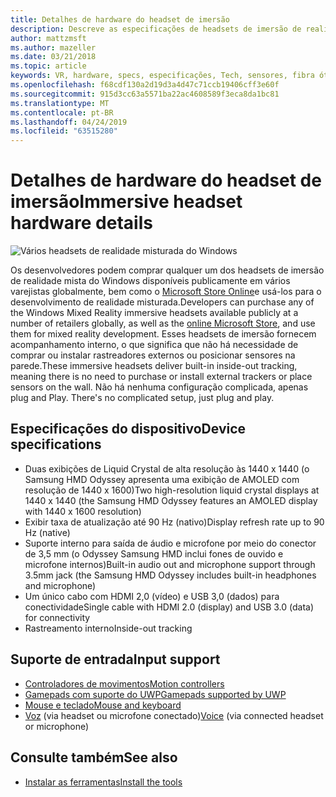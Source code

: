 ```yaml
---
title: Detalhes de hardware do headset de imersão
description: Descreve as especificações de headsets de imersão de realidade mista do Windows, fornecendo VR com acompanhamento interno (nenhuma configuração externa é necessária).
author: mattzmsft
ms.author: mazeller
ms.date: 03/21/2018
ms.topic: article
keywords: VR, hardware, specs, especificações, Tech, sensores, fibra ótica, exibição
ms.openlocfilehash: f68cdf130a2d19d3a4d47c71ccb19406cff3e60f
ms.sourcegitcommit: 915d3cc63a5571ba22ac4608589f3eca8da1bc81
ms.translationtype: MT
ms.contentlocale: pt-BR
ms.lasthandoff: 04/24/2019
ms.locfileid: "63515280"
---
```

# <a name="immersive-headset-hardware-details"></a><span data-ttu-id="55f97-104">Detalhes de hardware do headset de imersão</span><span class="sxs-lookup"><span data-stu-id="55f97-104">Immersive headset hardware details</span></span>

![Vários headsets de realidade misturada do Windows](images/MR-headsets.png)

<span data-ttu-id="55f97-106">Os desenvolvedores podem comprar qualquer um dos headsets de imersão de realidade mista do Windows disponíveis publicamente em vários varejistas globalmente, bem como o [Microsoft Store Online](https://www.microsoft.com/store/collections/VRandMixedrealityheadsets)e usá-los para o desenvolvimento de realidade misturada.</span><span class="sxs-lookup"><span data-stu-id="55f97-106">Developers can purchase any of the Windows Mixed Reality immersive headsets available publicly at a number of retailers globally, as well as the [online Microsoft Store](https://www.microsoft.com/store/collections/VRandMixedrealityheadsets), and use them for mixed reality development.</span></span> <span data-ttu-id="55f97-107">Esses headsets de imersão fornecem acompanhamento interno, o que significa que não há necessidade de comprar ou instalar rastreadores externos ou posicionar sensores na parede.</span><span class="sxs-lookup"><span data-stu-id="55f97-107">These immersive headsets deliver built-in inside-out tracking, meaning there is no need to purchase or install external trackers or place sensors on the wall.</span></span><span data-ttu-id="55f97-108"> Não há nenhuma configuração complicada, apenas plug and Play.</span><span class="sxs-lookup"><span data-stu-id="55f97-108"> There's no complicated setup, just plug and play.</span></span>

## <a name="device-specifications"></a><span data-ttu-id="55f97-109">Especificações do dispositivo</span><span class="sxs-lookup"><span data-stu-id="55f97-109">Device specifications</span></span>
* <span data-ttu-id="55f97-110">Duas exibições de Liquid Crystal de alta resolução às 1440 x 1440 (o Samsung HMD Odyssey apresenta uma exibição de AMOLED com resolução de 1440 x 1600)</span><span class="sxs-lookup"><span data-stu-id="55f97-110">Two high-resolution liquid crystal displays at 1440 x 1440 (the Samsung HMD Odyssey features an AMOLED display with 1440 x 1600 resolution)</span></span>
* <span data-ttu-id="55f97-111">Exibir taxa de atualização até 90 Hz (nativo)</span><span class="sxs-lookup"><span data-stu-id="55f97-111">Display refresh rate up to 90 Hz (native)</span></span>
* <span data-ttu-id="55f97-112">Suporte interno para saída de áudio e microfone por meio do conector de 3,5 mm (o Odyssey Samsung HMD inclui fones de ouvido e microfone internos)</span><span class="sxs-lookup"><span data-stu-id="55f97-112">Built-in audio out and microphone support through 3.5mm jack (the Samsung HMD Odyssey includes built-in headphones and microphone)</span></span>
* <span data-ttu-id="55f97-113">Um único cabo com HDMI 2,0 (vídeo) e USB 3,0 (dados) para conectividade</span><span class="sxs-lookup"><span data-stu-id="55f97-113">Single cable with HDMI 2.0 (display) and USB 3.0 (data) for connectivity</span></span>
* <span data-ttu-id="55f97-114">Rastreamento interno</span><span class="sxs-lookup"><span data-stu-id="55f97-114">Inside-out tracking</span></span>

## <a name="input-support"></a><span data-ttu-id="55f97-115">Suporte de entrada</span><span class="sxs-lookup"><span data-stu-id="55f97-115">Input support</span></span>
* [<span data-ttu-id="55f97-116">Controladores de movimentos</span><span class="sxs-lookup"><span data-stu-id="55f97-116">Motion controllers</span></span>](motion-controllers.md)
* [<span data-ttu-id="55f97-117">Gamepads com suporte do UWP</span><span class="sxs-lookup"><span data-stu-id="55f97-117">Gamepads supported by UWP</span></span>](hardware-accessories.md)
* [<span data-ttu-id="55f97-118">Mouse e teclado</span><span class="sxs-lookup"><span data-stu-id="55f97-118">Mouse and keyboard</span></span>](hardware-accessories.md)
* <span data-ttu-id="55f97-119">[Voz](voice-input.md) (via headset ou microfone conectado)</span><span class="sxs-lookup"><span data-stu-id="55f97-119">[Voice](voice-input.md) (via connected headset or microphone)</span></span>

## <a name="see-also"></a><span data-ttu-id="55f97-120">Consulte também</span><span class="sxs-lookup"><span data-stu-id="55f97-120">See also</span></span>
* [<span data-ttu-id="55f97-121">Instalar as ferramentas</span><span class="sxs-lookup"><span data-stu-id="55f97-121">Install the tools</span></span>](install-the-tools.md)
